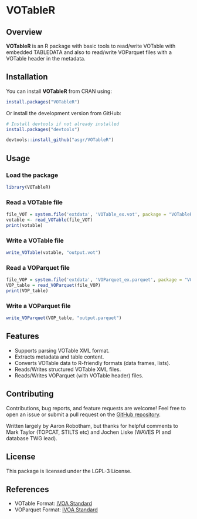 # VOTableR

## Overview

**VOTableR** is an R package with basic tools to read/write VOTable with embedded TABLEDATA and also to read/write VOParquet files with a VOTable header in the metadata.

## Installation

You can install **VOTableR** from CRAN using:

```r
install.packages("VOTableR")
```

Or install the development version from GitHub:

```r
# Install devtools if not already installed
install.packages("devtools")

devtools::install_github("asgr/VOTableR")
```

## Usage

### Load the package

```r
library(VOTableR)
```

### Read a VOTable file

```r
file_VOT = system.file('extdata', 'VOTable_ex.vot', package = "VOTableR")
votable <- read_VOTable(file_VOT)
print(votable)
```

### Write a VOTable file

```r
write_VOTable(votable, "output.vot")
```

### Read a VOParquet file

```r
file_VOP = system.file('extdata', 'VOParquet_ex.parquet', package = "VOTableR")
VOP_table = read_VOParquet(file_VOP)
print(VOP_table)
```

### Write a VOParquet file

```r
write_VOParquet(VOP_table, "output.parquet")
```

## Features

- Supports parsing VOTable XML format.
- Extracts metadata and table content.
- Converts VOTable data to R-friendly formats (data frames, lists).
- Reads/Writes structured VOTable XML files.
- Reads/Writes VOParquet (with VOTable header) files.

## Contributing

Contributions, bug reports, and feature requests are welcome! Feel free to open an issue or submit a pull request on the [GitHub repository](https://github.com/asgr/VOTableR).

Written largely by Aaron Robotham, but thanks for helpful comments to Mark Taylor (TOPCAT, STILTS etc) and Jochen Liske (WAVES PI and database TWG lead).

## License

This package is licensed under the LGPL-3 License.

## References

- VOTable Format: [IVOA Standard](https://www.ivoa.net/documents/VOTable/)
- VOParquet Format: [IVOA Standard](https://www.ivoa.net/documents/Notes/VOParquet/)

